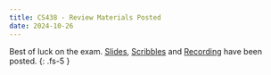 ```yaml
---
title: CS438 - Review Materials Posted
date: 2024-10-26
---
```

Best of luck on the exam. 
[Slides](/assets/cs438/fa24/mt1/pdf/ACM_438_MT1_Review.pdf), [Scribbles](/assets/cs438/fa24/mt1/pdf/ACM_438_MT1_Review_scribbles.pdf) and [Recording](https://illinois.zoom.us/rec/share/mvR3KY1VQvm0oow8TByltalPJi8da2GgPwdXtmjQsM62IaXzmPAZtD95D8qtjLRO.-Mbbl175Ow88usge) have been posted.
{: .fs-5 }
